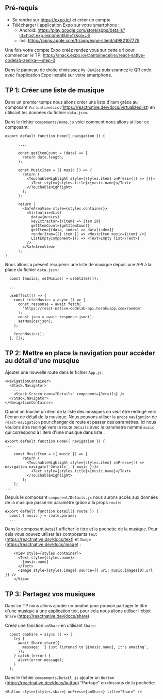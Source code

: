 ## Pré-requis
- Se rendre sur https://expo.io/ et créer un compte
- Télécharger l'application Expo sur votre smartphone : 
    - Android: https://play.google.com/store/apps/details?id=host.exp.exponent&hl=fr&gl=US
    - Ios: https://apps.apple.com/fr/app/expo-client/id982107779

Une fois votre compte Expo crééz rendez vous sur cette url pour commencer le TP: https://snack.expo.io/@antoinecellier/react-native-codelab-zenika---step-0

Dans le panneau de droite choisissez `My Device` puis scannez le QR code avec l'application Expo installé sur votre smartphone.

## TP 1: Créer une liste de musique
Dans un premier temps nous allons créer une liste d'item grâce au composant `VirtualizedList`(https://reactnative.dev/docs/virtualizedlist) en utilisant les données du fichier `data.json`.

Dans le fichier `components/Home.js` voici comment nous allons utiliser ce composant:
```
export default function Home({ navigation }) {

      ....
      
      const getItemCount = (data) => {
        return data.length;
      };

      const MusicItem = ({ music }) => {
        return (
          <TouchableHighlight style={styles.item} onPress={() => {}}>
            <Text style={styles.title}>{music.name}</Text>
          </TouchableHighlight>
        );
      };

      return (
        <SafeAreaView style={styles.container}>
          <VirtualizedList
            data={musics}
            keyExtractor={(item) => item.id}
            getItemCount={getItemCount}
            getItem={(data, index) => data[index]}
            renderItem={({ item }) => <MusicItem music={item} />}
            ListEmptyComponent={() => <Text>Empty list</Text>}
          />
        </SafeAreaView>
      );
}
```

Nous allons à présent récupèrer une liste de musique depuis une API à la place du fichier `data.json` :
```
  const [musics, setMusics] = useState([]);
  
  ...
  
  useEffect(() => {
    const fetchMusics = async () => {
      const response = await fetch(
        'https://react-native-codelab-api.herokuapp.com/random'
      );
      const json = await response.json();
      setMusics(json);
    };

    fetchMusics();
  }, []);
```


## TP 2: Mettre en place la navigation pour accèder au détail d'une musqiue
Ajouter une nouvelle route dans le fichier `App.js`:
```
<NavigationContainer>
  <Stack.Navigator>
    ...
    <Stack.Screen name="Details" component={Details} />
  </Stack.Navigator>
</NavigationContainer>
```

Quand on touche un item de la liste des musiques on veut être redirigé vers l'écran de détail de la musique.
Nous pouvons utliser la `props` `navigation` de `react-navigation` pour changer de route et passer des paramètres.
Ici nous voulons être redirigé vers la route `Details` avec le paramètre nommé `music` qui correspond à l'item d'une musique dans liste :
```
export default function Home({ navigation }) {
...

    const MusicItem = ({ music }) => {
        return (
          <TouchableHighlight style={styles.item} onPress={() => navigation.navigate('Details', { music })}>
            <Text style={styles.title}>{music.name}</Text>
          </TouchableHighlight>
        );
    };
...
```

Depuis le composant `component/Details.js` nous aurons accès aux données de la musique passé en paramètre grâce à la props `route`:
```
export default function Detail({ route }) {
  const { music } = route.params;
  ...
```

Dans le composant `Detail` afficher le titre et la pochette de la musique. Pour cela vous pouvez utiliser les composants `Text` (https://reactnative.dev/docs/text) et `Image` (https://reactnative.dev/docs/image) :
```
    <View style={styles.container}>
      <Text style={styles.name}>
        {music.name}
      </Text>
      <Image style={styles.image} source={{ uri: music.images[0].url }} />
    </View>
```


## TP 3: Partagez vos musiques
Dans ce TP nous allons ajouter un bouton pour pouvoir partager le titre d'une musique à une application tier, pour cela nous allons utiliser l'objet `Share` (https://reactnative.dev/docs/share).


Creez une fonction `onShare` en utilisant `Share`:
```
  const onShare = async () => {
    try {
      await Share.share({
        message: `I just listened to ${music.name}, it's amazing`,
      });
    } catch (error) {
      alert(error.message);
    }
  };
```

Dans le fichier `components/Detail.js` ajouter un `Button` (https://reactnative.dev/docs/button) "Partage" en dessous de la pochette:
```
<Button style={styles.share} onPress={onShare} title="Share" />
```
